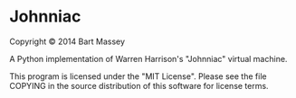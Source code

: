 # Johnniac
Copyright © 2014 Bart Massey

A Python implementation of Warren Harrison's "Johnniac"
virtual machine.

This program is licensed under the "MIT License".
Please see the file COPYING in the source
distribution of this software for license terms.
